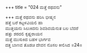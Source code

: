 +++
title = "024 ಮತ್ತೆ ರಥವನು"

+++
ಮತ್ತೆ ರಥವನು ಹರಿಸಿ ಭೀಷ್ಮನ  
ಹತ್ತೆ ಬರೆ ಕಟ್ಟಳವಿಯಲಿ ಹಾ  
ಮುತ್ತಯನು ಸಿಲುಕಿದನು ಶಿವಶಿವಯೆನುತ ಬಲ ಬೆದರೆ  
ಹತ್ತು ಶರದಲಿ ಕೃಷ್ಣರಾಯನ  
ಮತ್ತೆ ಮುಸುಕಿದ ಬಹಳ ಭಾರ್ಗವ  
ದತ್ತ ಬಾಣವ ತೊಡಚಿ ದೇವನ ನೊಸಲ ಕೀಲಿಸಿದ      ॥24॥